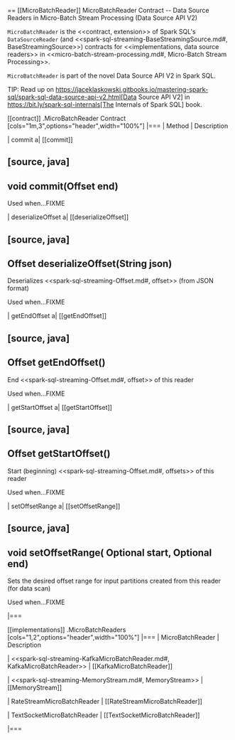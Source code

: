 == [[MicroBatchReader]] MicroBatchReader Contract -- Data Source Readers in Micro-Batch Stream Processing (Data Source API V2)

`MicroBatchReader` is the <<contract, extension>> of Spark SQL's `DataSourceReader` (and <<spark-sql-streaming-BaseStreamingSource.md#, BaseStreamingSource>>) contracts for <<implementations, data source readers>> in <<micro-batch-stream-processing.md#, Micro-Batch Stream Processing>>.

`MicroBatchReader` is part of the novel Data Source API V2 in Spark SQL.

TIP: Read up on https://jaceklaskowski.gitbooks.io/mastering-spark-sql/spark-sql-data-source-api-v2.html[Data Source API V2] in https://bit.ly/spark-sql-internals[The Internals of Spark SQL] book.

[[contract]]
.MicroBatchReader Contract
[cols="1m,3",options="header",width="100%"]
|===
| Method
| Description

| commit
a| [[commit]]

[source, java]
----
void commit(Offset end)
----

Used when...FIXME

| deserializeOffset
a| [[deserializeOffset]]

[source, java]
----
Offset deserializeOffset(String json)
----

Deserializes <<spark-sql-streaming-Offset.md#, offset>> (from JSON format)

Used when...FIXME

| getEndOffset
a| [[getEndOffset]]

[source, java]
----
Offset getEndOffset()
----

End <<spark-sql-streaming-Offset.md#, offset>> of this reader

Used when...FIXME

| getStartOffset
a| [[getStartOffset]]

[source, java]
----
Offset getStartOffset()
----

Start (beginning) <<spark-sql-streaming-Offset.md#, offsets>> of this reader

Used when...FIXME

| setOffsetRange
a| [[setOffsetRange]]

[source, java]
----
void setOffsetRange(
  Optional<Offset> start,
  Optional<Offset> end)
----

Sets the desired offset range for input partitions created from this reader (for data scan)

Used when...FIXME

|===

[[implementations]]
.MicroBatchReaders
[cols="1,2",options="header",width="100%"]
|===
| MicroBatchReader
| Description

| <<spark-sql-streaming-KafkaMicroBatchReader.md#, KafkaMicroBatchReader>>
| [[KafkaMicroBatchReader]]

| <<spark-sql-streaming-MemoryStream.md#, MemoryStream>>
| [[MemoryStream]]

| RateStreamMicroBatchReader
| [[RateStreamMicroBatchReader]]

| TextSocketMicroBatchReader
| [[TextSocketMicroBatchReader]]

|===
